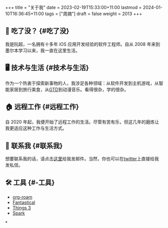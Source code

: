 +++
title = "关于我"
date = 2023-02-19T15:33:00+11:00
lastmod = 2024-01-10T16:36:45+11:00
tags = ["周摘"]
draft = false
weight = 2013
+++

## 👋 吃了没？ {#吃了没}

我是阮超，一名拥有十多年 iOS 应用开发经验的软件工程师。自从 2008 年来到墨尔本学习以来，我一直在这里生活。


## 🖥 技术与生活 {#技术与生活}

作为一个热衷于探索新事物的人，我涉足各种领域：从软件开发到主机游戏，从智能家居到旅行美食，从[GTD](https://en.wikipedia.org/wiki/Getting%20Things%20Done)到动漫音乐。看得很杂，学的很杂。


## 🏠 远程工作 {#远程工作}

自 2020 年起，我便开始了远程工作的生活。尽管有苦有乐，但这几年的磨炼让我更适应这种工作与生活方式。


## 🤝 联系我 {#联系我}

想要联系我的话，请点击[这里](mailto:blog@chaoruan.dev)给我发邮件。当然，你也可以在[twitter](https://twitter.com/chaoruan)上直接给我发私信。


## 🛠️ 工具 {#️-工具}

-   [org-roam](<https://www.orgroam.com/>)
-   [Fantastical](<https://flexibits.com/fantastical>)
-   [Things 3](<https://culturedcode.com/things/>)
-   [Spark](<https://sparkmailapp.com/>)

\*

